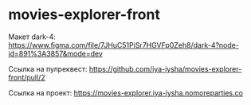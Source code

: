 # movies-explorer-front

Макет dark-4:
https://www.figma.com/file/7JHuC51PiSr7HGVFp0Zeh8/dark-4?node-id=891%3A3857&mode=dev

Ссылка на пулреквест:
https://github.com/iya-iysha/movies-explorer-front/pull/2

Ссылка на проект:
https://movies-explorer.iya-iysha.nomoreparties.co